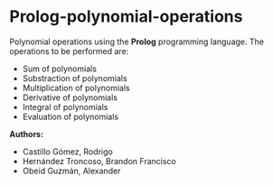 # Prolog-polynomial-operations
Polynomial operations using the **Prolog** programming language.
The operations to be performed are: 
* Sum of polynomials
* Substraction of polynomials
* Multiplication of polynomials
* Derivative of polynomials
* Integral of polynomials
* Evaluation of polynomials

**Authors:**
  * Castillo Gómez, Rodrigo
  * Hernández Troncoso, Brandon Francisco
  * Obeid Guzmán, Alexander
